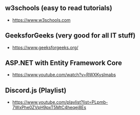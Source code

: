 ## w3schools (easy to read tutorials)
- https://www.w3schools.com

## GeeksforGeeks (very good for all IT stuff)
- https://www.geeksforgeeks.org/

## ASP.NET with Entity Framework Core
- https://www.youtube.com/watch?v=RWXKysImabs

## Discord.js (Playlist)
- https://www.youtube.com/playlist?list=PLpmb-7WxPhe0ZVpH9pxT5MtC4heqej8Es

